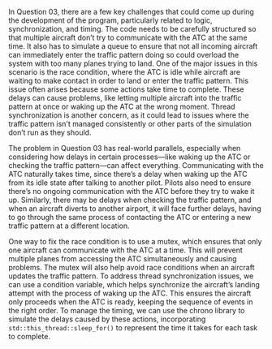 In Question 03, there are a few key challenges that could come up during the development of the program, particularly related to logic, synchronization, and timing. The code needs to be carefully structured so that multiple aircraft don’t try to communicate with the ATC at the same time. It also has to simulate a queue to ensure that not all incoming aircraft can immediately enter the traffic pattern doing so could overload the system with too many planes trying to land. One of the major issues in this scenario is the race condition, where the ATC is idle while aircraft are waiting to make contact in order to land or enter the traffic pattern. This issue often arises because some actions take time to complete. These delays can cause problems, like letting multiple aircraft into the traffic pattern at once or waking up the ATC at the wrong moment. Thread synchronization is another concern, as it could lead to issues where the traffic pattern isn't managed consistently or other parts of the simulation don’t run as they should.

The problem in Question 03 has real-world parallels, especially when considering how delays in certain processes—like waking up the ATC or checking the traffic pattern—can affect everything. Communicating with the ATC naturally takes time, since there’s a delay when waking up the ATC from its idle state after talking to another pilot. Pilots also need to ensure there’s no ongoing communication with the ATC before they try to wake it up. Similarly, there may be delays when checking the traffic pattern, and when an aircraft diverts to another airport, it will face further delays, having to go through the same process of contacting the ATC or entering a new traffic pattern at a different location.

One way to fix the race condition is to use a mutex, which ensures that only one aircraft can communicate with the ATC at a time. This will prevent multiple planes from accessing the ATC simultaneously and causing problems. The mutex will also help avoid race conditions when an aircraft updates the traffic pattern. To address thread synchronization issues, we can use a condition variable, which helps synchronize the aircraft’s landing attempt with the process of waking up the ATC. This ensures the aircraft only proceeds when the ATC is ready, keeping the sequence of events in the right order. To manage the timing, we can use the chrono library to simulate the delays caused by these actions, incorporating `std::this_thread::sleep_for()` to represent the time it takes for each task to complete.